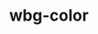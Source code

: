 wbg-color
=========

<!--

Super simple wallpaper application for Wayland compositors
implementing the layer-shell protocol.

Wbg takes a single command line argument: a path to an image
file. This image is displayed scaled-to-fit on all monitors.

More display options, and/or the ability to set a per-monitor
wallpaper _may_ be added in the future.

[![Packaging status](https://repology.org/badge/vertical-allrepos/wbg.svg)](https://repology.org/project/wbg/versions)


## Requirements

### Runtime

* pixman
* wayland (_client_ and _cursor_ libraries)
* libpng (optional)
* libjpeg (optional)
* libwebp (optional)
* libjxl (optional)
* libjxl_threads (optional)

Note that if SVG support is disabled at least one of _libpng_, _libjpeg_,
_libwebp_ and _libjxl_ is required.

_libjxl\_threads_ is recommended for better performance decoding JPEG XL images


### Compile time

* Development packages for all the libraries listed under _runtime_.
* wayland-protocols
* [tllist](https://codeberg.org/dnkl/tllist)


## Building

```sh
meson --buildtype=release build
ninja -C build
sudo ninja -C build install
```

By default, PNG, JPEG, JPEG XL and WebP support is auto-detected. You can force
disable/enable them with the meson command line options
`-Dpng=disabled|enabled`, `-Djpeg=disabled|enabled` and
`-Dwebp=disabled|enabled` `-Djxl=disabled|enabled`.
SVG support is enabled by default (as it does not require additional
dependencies). You can disable it with the meson command line option
`-Dsvg=false`


## Derivative work

* https://codeberg.org/droc12345/wbg - adds support for directories
  with images, random, timer flags.


## License
Wbg is released under the [MIT license](LICENSE).

Wbg (optionally) uses nanosvg, released under the [Zlib
license](3rd-party/nanosvg/LICENSE.txt).

-->
